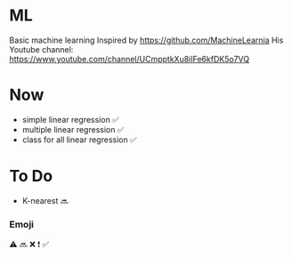 # ML
 Basic machine learning
 Inspired by https://github.com/MachineLearnia
 His Youtube channel: https://www.youtube.com/channel/UCmpptkXu8iIFe6kfDK5o7VQ

# Now
 - simple linear regression :white_check_mark:
 - multiple linear regression :white_check_mark:
 - class for all linear regression :white_check_mark:
# To Do
 - K-nearest :soon:

### Emoji
:warning:
:soon:
:x:
:heavy_exclamation_mark:
:white_check_mark:
